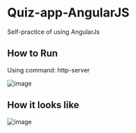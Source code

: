 # Quiz-app-AngularJS
Self-practice of using AngularJs

## How to Run
Using command: http-server

![image](https://github.com/Peters-17/Quiz-app-AngularJS/assets/85666623/433444b8-b595-4591-8b61-d7b506247be7)

## How it looks like
![image](https://github.com/Peters-17/Quiz-app-AngularJS/assets/85666623/e35cd01d-2b18-440f-8406-6d5393b02dab)

